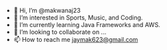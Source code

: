 - 👋 Hi, I’m @makwanaj23
- 👀 I’m interested in Sports, Music, and Coding.
- 🌱 I’m currently learning Java Frameworks and AWS.
- 💞️ I’m looking to collaborate on ...
- 📫 How to reach me jaymak623@gmail.com

<!---
makwanaj23/makwanaj23 is a ✨ special ✨ repository because its `README.md` (this file) appears on your GitHub profile.
You can click the Preview link to take a look at your changes.
--->
